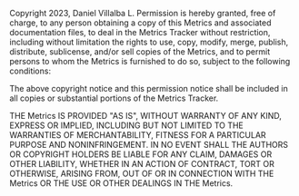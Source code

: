 Copyright 2023, Daniel Villalba L.
Permission is hereby granted, free of charge, to any person obtaining a copy of this Metrics and associated documentation files, to deal in the Metrics Tracker without restriction, including without limitation the rights to use, copy, modify, merge, publish, distribute, sublicense, and/or sell copies of the Metrics, and to permit persons to whom the Metrics is furnished to do so, subject to the following conditions:


The above copyright notice and this permission notice shall be included in all copies or substantial portions of the Metrics Tracker.

THE Metrics IS PROVIDED "AS IS", WITHOUT WARRANTY OF ANY KIND, EXPRESS OR IMPLIED, INCLUDING BUT NOT LIMITED TO THE WARRANTIES OF MERCHANTABILITY, FITNESS FOR A PARTICULAR PURPOSE AND NONINFRINGEMENT. IN NO EVENT SHALL THE AUTHORS OR COPYRIGHT HOLDERS BE LIABLE FOR ANY CLAIM, DAMAGES OR OTHER LIABILITY, WHETHER IN AN ACTION OF CONTRACT, TORT OR OTHERWISE, ARISING FROM, OUT OF OR IN CONNECTION WITH THE Metrics OR THE USE OR OTHER DEALINGS IN THE Metrics.